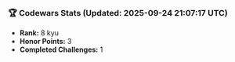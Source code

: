 ### 🏆 Codewars Stats (Updated: 2025-09-24 21:07:17 UTC)

- **Rank:** 8 kyu
- **Honor Points:** 3
- **Completed Challenges:** 1

